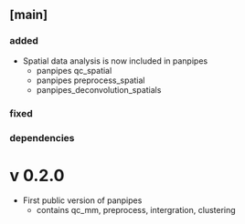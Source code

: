 

## [main]
### added
- Spatial data analysis is now included in panpipes
    - panpipes qc_spatial
    - panpipes preprocess_spatial
    - panpipes_deconvolution_spatials

### fixed

### dependencies


# v 0.2.0
- First public version of panpipes
    - contains qc_mm, preprocess, intergration, clustering

